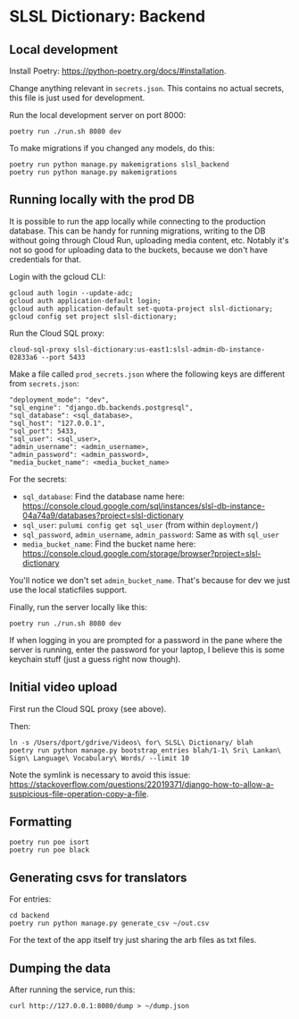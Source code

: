 # SLSL Dictionary: Backend

## Local development
Install Poetry: https://python-poetry.org/docs/#installation.

Change anything relevant in `secrets.json`. This contains no actual secrets, this file is just used for development.

Run the local development server on port 8000:
```
poetry run ./run.sh 8080 dev
```

To make migrations if you changed any models, do this:
```
poetry run python manage.py makemigrations slsl_backend
poetry run python manage.py makemigrations
```

## Running locally with the prod DB
It is possible to run the app locally while connecting to the production database. This can be handy for running migrations, writing to the DB without going through Cloud Run, uploading media content, etc. Notably it's not so good for uploading data to the buckets, because we don't have credentials for that.

Login with the gcloud CLI:
```
gcloud auth login --update-adc;
gcloud auth application-default login;
gcloud auth application-default set-quota-project slsl-dictionary;
gcloud config set project slsl-dictionary;
```

Run the Cloud SQL proxy:
```
cloud-sql-proxy slsl-dictionary:us-east1:slsl-admin-db-instance-02833a6 --port 5433
```

Make a file called `prod_secrets.json` where the following keys are different from `secrets.json`:
```
"deployment_mode": "dev",
"sql_engine": "django.db.backends.postgresql",
"sql_database": <sql_database>,
"sql_host": "127.0.0.1",
"sql_port": 5433,
"sql_user": <sql_user>,
"admin_username": <admin_username>,
"admin_password": <admin_password>,
"media_bucket_name": <media_bucket_name>
```

For the secrets:
- `sql_database`: Find the database name here: https://console.cloud.google.com/sql/instances/slsl-db-instance-04a74a9/databases?project=slsl-dictionary
- `sql_user`: `pulumi config get sql_user` (from within `deployment/`)
- `sql_password`, `admin_username`, `admin_password`: Same as with `sql_user`
- `media_bucket_name`: Find the bucket name here: https://console.cloud.google.com/storage/browser?project=slsl-dictionary

You'll notice we don't set `admin_bucket_name`. That's because for dev we just use the local staticfiles support.

Finally, run the server locally like this:
```
poetry run ./run.sh 8080 dev
```

If when logging in you are prompted for a password in the pane where the server is running, enter the password for your laptop, I believe this is some keychain stuff (just a guess right now though).

## Initial video upload
First run the Cloud SQL proxy (see above).

Then:
```
ln -s /Users/dport/gdrive/Videos\ for\ SLSL\ Dictionary/ blah
poetry run python manage.py bootstrap_entries blah/1-1\ Sri\ Lankan\ Sign\ Language\ Vocabulary\ Words/ --limit 10
```

Note the symlink is necessary to avoid this issue: https://stackoverflow.com/questions/22019371/django-how-to-allow-a-suspicious-file-operation-copy-a-file.

## Formatting
```
poetry run poe isort
poetry run poe black
```

## Generating csvs for translators
For entries:
```
cd backend
poetry run python manage.py generate_csv ~/out.csv
```

For the text of the app itself try just sharing the arb files as txt files.

## Dumping the data
After running the service, run this:
```
curl http://127.0.0.1:8080/dump > ~/dump.json
```
